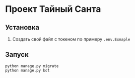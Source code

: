 # Проект Тайный Санта

## Установка
1. Создать свой файл с токеном по примеру `.env.Exmaple`

## Запуск
```commandline
python manage.py migrate
python manage.py bot
```
